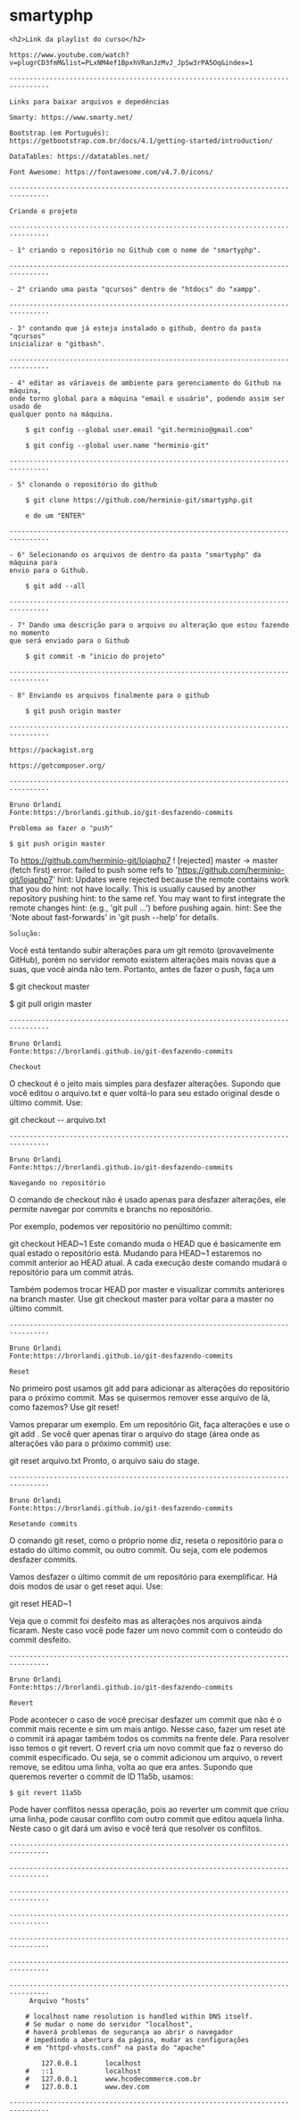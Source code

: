 # smartyphp

	<h2>Link da playlist do curso</h2>
	
	https://www.youtube.com/watch?v=plugrCD3fmM&list=PLxNM4ef1BpxhVRanJzMvJ_JpSw3rPA5Oq&index=1

	--------------------------------------------------------------------------------

	Links para baixar arquivos e depedências
	
	Smarty: https://www.smarty.net/
	
	Bootstrap (em Português): https://getbootstrap.com.br/docs/4.1/getting-started/introduction/
	
	DataTables: https://datatables.net/
	
	Font Awesome: https://fontawesome.com/v4.7.0/icons/

	--------------------------------------------------------------------------------

	Criando o projeto

	--------------------------------------------------------------------------------
	
	- 1° criando o repositório no Github com o nome de "smartyphp".
	
	--------------------------------------------------------------------------------
	
	- 2° criando uma pasta "qcursos" dentro de "htdocs" do "xampp".
	
	--------------------------------------------------------------------------------
	
	- 3° contando que já esteja instalado o github, dentro da pasta "qcursos" 
	inicializar o "gitbash".
	
	--------------------------------------------------------------------------------
	
	- 4° editar as váriaveis de ambiente para gerenciamento do Github na máquina,
	onde torno global para a máquina "email e usuário", podendo assim ser usado de
	qualquer ponto na máquina.
		
		$ git config --global user.email "git.herminio@gmail.com"

		$ git config --global user.name "herminio-git"
		
	--------------------------------------------------------------------------------
    
	- 5° clonando o repositório do github
		
		$ git clone https://github.com/herminio-git/smartyphp.git
		
		e de um "ENTER" 
		
	--------------------------------------------------------------------------------
	
	- 6° Selecionando os arquivos de dentro da pasta "smartyphp" da máquina para 
	envio para o Github.

		$ git add --all
		
	--------------------------------------------------------------------------------

	- 7° Dando uma descrição para o arquivo ou alteração que estou fazendo no momento
	que será enviado para o Github 

		$ git commit -m "inicio do projeto"	
		
	--------------------------------------------------------------------------------

	- 8° Enviando os arquivos finalmente para o github

		$ git push origin master	
		
	--------------------------------------------------------------------------------

	https://packagist.org
	
	https://getcomposer.org/
	
	--------------------------------------------------------------------------------
    
	Bruno Orlandi
	Fonte:https://brorlandi.github.io/git-desfazendo-commits
	
	Problema ao fazer o "push" 
	
	$ git push origin master
To https://github.com/herminio-git/lojaphp7
 ! [rejected]        master -> master (fetch first)
error: failed to push some refs to 'https://github.com/herminio-git/lojaphp7'
hint: Updates were rejected because the remote contains work that you do
hint: not have locally. This is usually caused by another repository pushing
hint: to the same ref. You may want to first integrate the remote changes
hint: (e.g., 'git pull ...') before pushing again.
hint: See the 'Note about fast-forwards' in 'git push --help' for details.

	Solução:

Você está tentando subir alterações para um git remoto (provavelmente GitHub),
 porém no servidor remoto existem alterações mais novas que a suas,
 que você ainda não tem. Portanto, antes de fazer o push, faça um

$ git checkout master

$ git pull origin master

	--------------------------------------------------------------------------------
    
	Bruno Orlandi
	Fonte:https://brorlandi.github.io/git-desfazendo-commits
		
	Checkout

O checkout é o jeito mais simples para desfazer alterações. 
Supondo que você editou o arquivo.txt e quer voltá-lo 
para seu estado original desde o último commit. Use:

git checkout -- arquivo.txt

	--------------------------------------------------------------------------------
    
	Bruno Orlandi
	Fonte:https://brorlandi.github.io/git-desfazendo-commits
		
	Navegando no repositório
	
O comando de checkout não é usado apenas para desfazer alterações, ele permite navegar
 por commits e branchs no repositório.

Por exemplo, podemos ver repositório no penúltimo commit:

git checkout HEAD~1
Este comando muda o HEAD que é basicamente em qual estado o repositório está. 
Mudando para HEAD~1 estaremos no commit anterior ao HEAD atual. 
A cada execução deste comando mudará o repositório para um commit atrás.

Também podemos trocar HEAD por master e visualizar commits anteriores na 
branch master. Use git checkout master para voltar para a master no último commit.

	--------------------------------------------------------------------------------
    
	Bruno Orlandi
	Fonte:https://brorlandi.github.io/git-desfazendo-commits
		
	Reset

No primeiro post usamos git add para adicionar as alterações do repositório para o próximo commit. Mas se quisermos remover esse arquivo de lá, como fazemos? Use git reset!

Vamos preparar um exemplo. Em um repositório Git, faça alterações e use o git add . Se você quer apenas tirar o arquivo do stage (área onde as alterações vão para o próximo commit) use:

git reset arquivo.txt
Pronto, o arquivo saiu do stage.

	--------------------------------------------------------------------------------
    
	Bruno Orlandi
	Fonte:https://brorlandi.github.io/git-desfazendo-commits
		
	Resetando commits

O comando git reset, como o próprio nome diz, reseta o repositório para 
o estado do último commit, ou outro commit. Ou seja, com ele podemos desfazer commits.

Vamos desfazer o último commit de um repositório para exemplificar. 
Há dois modos de usar o get reset aqui. Use:

git reset HEAD~1

Veja que o commit foi desfeito mas as alterações nos arquivos ainda ficaram. Neste caso você pode fazer um novo commit com o conteúdo do commit desfeito.

	--------------------------------------------------------------------------------
    
	Bruno Orlandi
	Fonte:https://brorlandi.github.io/git-desfazendo-commits
		
	Revert

Pode acontecer o caso de você precisar desfazer um commit que não é o commit 
mais recente e sim um mais antigo. 
Nesse caso, fazer um reset até o commit irá apagar também todos 
os commits na frente dele. Para resolver isso temos o git revert. 
O revert cria um novo commit que faz o reverso do commit especificado. 
Ou seja, se o commit adicionou um arquivo, o revert remove, se editou uma linha, 
volta ao que era antes. Supondo que queremos reverter o commit de ID 11a5b, usamos:


	$ git revert 11a5b

Pode haver conflitos nessa operação, pois ao reverter um commit que criou uma linha,
 pode causar conflito com outro commit que editou aquela linha. 
 Neste caso o git dará um aviso e você terá que resolver os conflitos.
 
	--------------------------------------------------------------------------------
	
	--------------------------------------------------------------------------------

	--------------------------------------------------------------------------------

	--------------------------------------------------------------------------------

	--------------------------------------------------------------------------------

	--------------------------------------------------------------------------------

	--------------------------------------------------------------------------------
         Arquivo "hosts"
		 
		# localhost name resolution is handled within DNS itself.
		# Se mudar o nome do servidor "localhost", 
		# haverá problemas de segurança ao abrir o navegador
		# impedindo a abertura da página, mudar as configurações
		# em "httpd-vhosts.conf" na pasta do "apache"

			127.0.0.1       localhost
		#	::1             localhost
		#	127.0.0.1		www.hcodecommerce.com.br
		#	127.0.0.1		www.dev.com
   
	--------------------------------------------------------------------------------	
		
